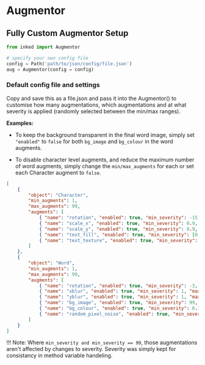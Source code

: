 # Augmentor




## Fully Custom Augmentor Setup

``` python
from inked import Augmentor

# specify your own config file
config = Path('path/to/json/config/file.json')
aug = Augmentor(config = config)
```

### Default config file and settings

Copy and save this as a file.json and pass it into the Augmentor() to customise how many augmentations, which augmentations and at what severity is applied (randomly selected between the min/max ranges).

**Examples:**

- To keep the background transparent in the final word image, simply set `"enabled"` to `false` for both `bg_image` and `bg_colour` in the word augments.

- To disable character level augments, and reduce the maximum number of word augments, simply change the `min/max_augments` for each or set each Character augment to `false`.

``` json
[
    {
        "object": "Character",
        "min_augments": 1,
        "max_augments": 99,
        "augments": [
            { "name": "rotation", "enabled": true, "min_severity": -15, "max_severity": 15 },
            { "name": "scale_x", "enabled": true, "min_severity": 0.9, "max_severity": 1.1 },
            { "name": "scale_y", "enabled": true, "min_severity": 0.9, "max_severity": 1.1 },
            { "name": "text_fill", "enabled": true, "min_severity": [0,0,0], "max_severity": [255,255,255] },
            { "name": "text_texture", "enabled": true, "min_severity": 99, "max_severity": 99 }
        ]
    },
    {
        "object": "Word",
        "min_augments": 1,
        "max_augments": 99,
        "augments": [
            { "name": "rotation", "enabled": true, "min_severity": -3, "max_severity": 3 },
            { "name": "xblur", "enabled": true, "min_severity": 1, "max_severity": 2 },
            { "name": "yblur", "enabled": true, "min_severity": 1, "max_severity": 2 },
            { "name": "bg_image", "enabled": true, "min_severity": 99, "max_severity": 99 },
            { "name": "bg_colour", "enabled": true, "min_severity": 0.1, "max_severity": 0.4 },
            { "name": "random_pixel_noise", "enabled": true, "min_severity": 0.005, "max_severity": 0.03 }
        ]
    }
]
```

!!! Note:
    Where `min_severity and min_severity == 99`, those augmentations aren't affected by changes to severity. Severity was simply kept for consistancy in method variable handeling.